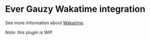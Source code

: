 # Ever Gauzy Wakatime integration

See more information about [Wakatime](https://wakatime.com).

*Note: this plugin is WIP.*
